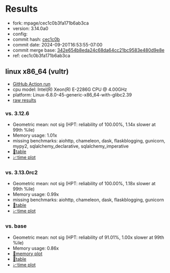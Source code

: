 # Results

- fork: mpage/cec1c0b3fa171b6ab3ca
- version: 3.14.0a0
- config: 
- commit hash: [cec1c0b](https://github.com/mpage/cpython/commit/cec1c0b)
- commit date: 2024-09-20T16:53:55-07:00
- commit merge base: [342e654b8eda24c68da64cc21bc9583e480d9e8e](https://github.com/python/cpython/commit/342e654b8eda24c68da64cc21bc9583e480d9e8e)
- ref: cec1c0b3fa171b6ab3ca

## linux x86_64 (vultr)

- [GitHub Action run](https://github.com/facebookexperimental/free-threading-benchmarking/actions/runs/10970083145)
- cpu model: Intel(R) Xeon(R) E-2286G CPU @ 4.00GHz
- platform: Linux-6.8.0-45-generic-x86_64-with-glibc2.39
- [raw results](bm-20240920-vultr-x86_64-mpage-cec1c0b3fa171b6ab3ca-3.14.0a0-cec1c0b.json)

### vs. 3.12.6

- Geometric mean: not sig (HPT: reliability of 100.00%, 1.14x slower at 99th %ile)
- Memory usage: 1.01x
- missing benchmarks: aiohttp, chameleon, dask, flaskblogging, gunicorn, mypy2, sqlalchemy_declarative, sqlalchemy_imperative
- [📄table](bm-20240920-vultr-x86_64-mpage-cec1c0b3fa171b6ab3ca-3.14.0a0-cec1c0b-vs-3.12.6.md)
- [📈time plot](bm-20240920-vultr-x86_64-mpage-cec1c0b3fa171b6ab3ca-3.14.0a0-cec1c0b-vs-3.12.6.svg)

### vs. 3.13.0rc2

- Geometric mean: not sig (HPT: reliability of 100.00%, 1.18x slower at 99th %ile)
- Memory usage: 0.99x
- missing benchmarks: aiohttp, chameleon, dask, flaskblogging, gunicorn
- [📄table](bm-20240920-vultr-x86_64-mpage-cec1c0b3fa171b6ab3ca-3.14.0a0-cec1c0b-vs-3.13.0rc2.md)
- [📈time plot](bm-20240920-vultr-x86_64-mpage-cec1c0b3fa171b6ab3ca-3.14.0a0-cec1c0b-vs-3.13.0rc2.svg)

### vs. base

- Geometric mean: not sig (HPT: reliability of 91.01%, 1.00x slower at 99th %ile)
- Memory usage: 0.86x
- [🧠memory plot](bm-20240920-vultr-x86_64-mpage-cec1c0b3fa171b6ab3ca-3.14.0a0-cec1c0b-vs-base-mem.svg)
- [📄table](bm-20240920-vultr-x86_64-mpage-cec1c0b3fa171b6ab3ca-3.14.0a0-cec1c0b-vs-base.md)
- [📈time plot](bm-20240920-vultr-x86_64-mpage-cec1c0b3fa171b6ab3ca-3.14.0a0-cec1c0b-vs-base.svg)

